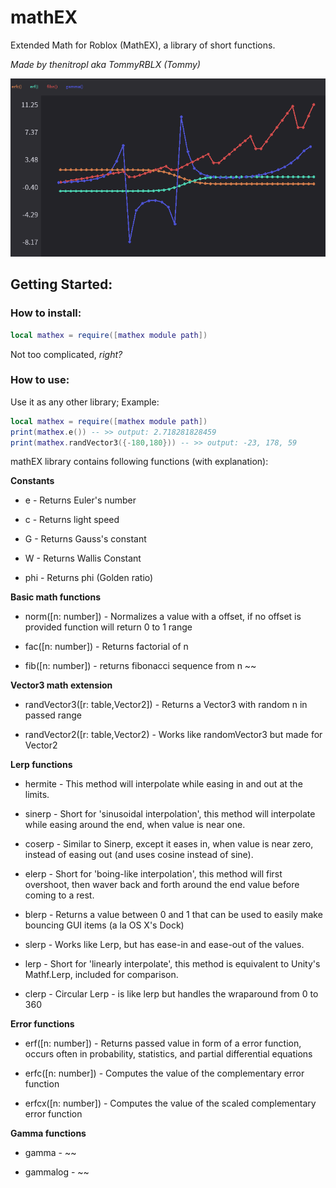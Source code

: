 # mathEX
Extended Math for Roblox (MathEX), a library of short functions.

*Made by thenitropl aka TommyRBLX (Tommy)*

![Preview using boatbomber's graph module!](https://raw.githubusercontent.com/TommyRBLX/mathEX/main/images/graph.png)

## Getting Started:
### How to install:

```lua
local mathex = require([mathex module path])
```
Not too complicated, *right?*


### How to use:
Use it as any other library;
Example:
```lua
local mathex = require([mathex module path])
print(mathex.e()) -- >> output: 2.718281828459
print(mathex.randVector3({-180,180})) -- >> output: -23, 178, 59
```

mathEX library contains following functions (with explanation):

**Constants**
- e - Returns Euler's number
  
- c - Returns light speed

- G - Returns Gauss's constant 
  
- W - Returns Wallis Constant 
  
- phi - Returns phi (Golden ratio) 



**Basic math functions**
- norm([n: number]) - Normalizes a value with a offset, if no offset is provided function will return 0 to 1 range

- fac([n: number]) - Returns factorial of n
                        
- fib([n: number]) - returns fibonacci sequence from n ~~



**Vector3 math extension**

- randVector3([r: table,Vector2]) - Returns a Vector3 with random n in passed range

- randVector2([r: table,Vector2) - Works like randomVector3 but made for Vector2 

**Lerp functions**
- hermite - This method will interpolate while easing in and out at the limits.

- sinerp - Short for 'sinusoidal interpolation', this method will interpolate while easing around the end, when value is near one.

- coserp - Similar to Sinerp, except it eases in, when value is near zero, instead of easing out (and uses cosine instead of sine).

- elerp - Short for 'boing-like interpolation', this method will first overshoot, then waver back and forth around the end value before coming to a rest.

- blerp - Returns a value between 0 and 1 that can be used to easily make bouncing GUI items (a la OS X's Dock)

- slerp - Works like Lerp, but has ease-in and ease-out of the values.

- lerp - Short for 'linearly interpolate', this method is equivalent to Unity's Mathf.Lerp, included for comparison.

- clerp - Circular Lerp - is like lerp but handles the wraparound from 0 to 360


**Error functions**

- erf([n: number]) - Returns passed value in form of a error function, occurs often in probability, statistics, and partial differential equations

- erfc([n: number]) -  Computes the value of the complementary error function

- erfcx([n: number]) - Computes the value of the scaled complementary error function

**Gamma functions**
- gamma - ~~

- gammalog - ~~
